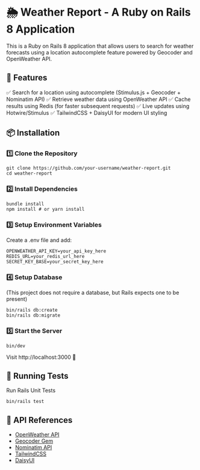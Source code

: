 # 🌦️ Weather Report - A Ruby on Rails 8 Application

This is a Ruby on Rails 8 application that allows users to search for weather forecasts using a location autocomplete feature powered by Geocoder and OpenWeather API.

## 🚀 Features

✅ Search for a location using autocomplete (Stimulus.js + Geocoder + Nominatim API)
✅ Retrieve weather data using OpenWeather API
✅ Cache results using Redis (for faster subsequent requests)
✅ Live updates using Hotwire/Stimulus
✅ TailwindCSS + DaisyUI for modern UI styling

## 📦 Installation

### 1️⃣ Clone the Repository

```shell
git clone https://github.com/your-username/weather-report.git
cd weather-report
```

### 2️⃣ Install Dependencies

```shell
bundle install
npm install # or yarn install
```

### 3️⃣ Setup Environment Variables

Create a .env file and add:

```env
OPENWEATHER_API_KEY=your_api_key_here
REDIS_URL=your_redis_url_here
SECRET_KEY_BASE=your_secret_key_here
```

### 4️⃣ Setup Database

(This project does not require a database, but Rails expects one to be present)

```shell
bin/rails db:create
bin/rails db:migrate
```

### 5️⃣ Start the Server

```shell
bin/dev
```

Visit http://localhost:3000 🚀

## 🧪 Running Tests

Run Rails Unit Tests

```shell
bin/rails test
```

## 📝 API References

- [OpenWeather API](https://openweathermap.org/api)
- [Geocoder Gem](https://github.com/alexreisner/geocoder)
- [Nominatim API](https://nominatim.org/release-docs/develop/api/Search/)
- [TailwindCSS](https://tailwindcss.com/)
- [DaisyUI](https://daisyui.com/)

